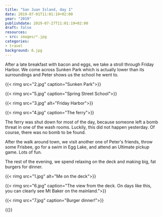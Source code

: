 ```yaml
---
title: "San Juan Island, day 1"
date: 2019-07-01T11:01:19+02:00
year: "2019"
publishdate: 2019-07-27T11:01:19+02:00
draft: false
resources:
- src: images/*.jpg
categories:
- travel
background: 6.jpg
---
```


After a late breakfast with bacon and eggs, we take a stroll through Friday
Harbor. We come across Sunken Park which is actually lower than its surroundings
and Peter shows us the school he went to.

<!--more-->
{{< rimg src="2.jpg" caption="Sunken Park">}}

{{< rimg src="5.jpg" caption="Spring Street School">}}

{{< rimg src="3.jpg" alt="Friday Harbor">}}

{{< rimg src="4.jpg" caption="The ferry">}}

The ferry was shut down for most of the day, because someone left a bomb threat
in one of the wash rooms. Luckily, this did not happen yesterday. Of course,
there was no bomb to be found.

After the walk around town, we visit another one of Peter's friends, throw some
Frisbee, go for a swim in Egg Lake, and attend an Ultimate pickup game. Lots of
fun.

The rest of the evening, we spend relaxing on the deck and making big, fat
burgers for dinner.

{{< rimg src="1.jpg" alt="Me on the deck">}}

{{< rimg src="6.jpg" caption="The view from the deck. On days like this, you can clearly see Mt Baker on the mainland.">}}

{{< rimg src="7.jpg" caption="Burger dinner!">}}

{{<nextday>}}
